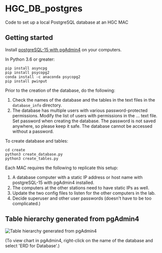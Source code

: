 # HGC_DB_postgres
 Code to set up a local PostgreSQL database at an HGC MAC

 ## Getting started

Install [postgreSQL-15 with pgAdmin4](https://www.postgresql.org/download/) on your computers.

In Python 3.6 or greater:
```
pip install asyncpg
pip install psycopg2
conda install -c anaconda psycopg2
pip install pwinput
```

Prior to the creation of the database, do the following:
1. Check the names of the database and the tables in the text files in the `database_info` directory.
2. The database has multiple users with various password-protected permissions. Modify the list of users with permissions in the ... text file. Set password when creating the database. The password is not saved anywhere, so please keep it safe. The database cannot be accessed without a password.

To create database and tables:

```
cd create
python3 create_database.py
python3 create_tables.py
```

Each MAC requires the following to replicate this setup:
1. A database computer with a static IP address or host name with postgreSQL-15 with pgAdmin4 installed.
2. The computers at the other stations need to have static IPs as well.
3. Update the two config files to listen for the other computers in the lab.
4. Decide superuser and other user passwords (doesn't have to be too complicated.)

## Table hierarchy generated from pgAdmin4
![Table hierarchy generated from pgAdmin4](https://github.com/murthysindhu/HGC_DB_postgres/blob/main/db_at_a_glance.png?raw=true)

(To view chart in pgAdmin4, right-click on the name of the database and select 'ERD for Database'.)
